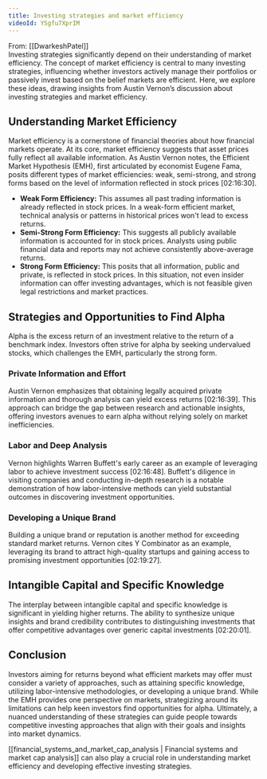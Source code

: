```yaml
---
title: Investing strategies and market efficiency
videoId: YSgfu7XprIM
---
```


From: [[DwarkeshPatel]] <br/> 
Investing strategies significantly depend on their understanding of market efficiency. The concept of market efficiency is central to many investing strategies, influencing whether investors actively manage their portfolios or passively invest based on the belief markets are efficient. Here, we explore these ideas, drawing insights from Austin Vernon’s discussion about investing strategies and market efficiency.

## Understanding Market Efficiency

Market efficiency is a cornerstone of financial theories about how financial markets operate. At its core, market efficiency suggests that asset prices fully reflect all available information. As Austin Vernon notes, the Efficient Market Hypothesis (EMH), first articulated by economist Eugene Fama, posits different types of market efficiencies: weak, semi-strong, and strong forms based on the level of information reflected in stock prices <a class="yt-timestamp" data-t="02:16:30">[02:16:30]</a>.

- **Weak Form Efficiency:** This assumes all past trading information is already reflected in stock prices. In a weak-form efficient market, technical analysis or patterns in historical prices won't lead to excess returns.
- **Semi-Strong Form Efficiency:** This suggests all publicly available information is accounted for in stock prices. Analysts using public financial data and reports may not achieve consistently above-average returns.
- **Strong Form Efficiency:** This posits that all information, public and private, is reflected in stock prices. In this situation, not even insider information can offer investing advantages, which is not feasible given legal restrictions and market practices.

## Strategies and Opportunities to Find Alpha

Alpha is the excess return of an investment relative to the return of a benchmark index. Investors often strive for alpha by seeking undervalued stocks, which challenges the EMH, particularly the strong form.

### Private Information and Effort

Austin Vernon emphasizes that obtaining legally acquired private information and thorough analysis can yield excess returns <a class="yt-timestamp" data-t="02:16:39">[02:16:39]</a>. This approach can bridge the gap between research and actionable insights, offering investors avenues to earn alpha without relying solely on market inefficiencies.

### Labor and Deep Analysis

Vernon highlights Warren Buffett's early career as an example of leveraging labor to achieve investment success <a class="yt-timestamp" data-t="02:16:48">[02:16:48]</a>. Buffett's diligence in visiting companies and conducting in-depth research is a notable demonstration of how labor-intensive methods can yield substantial outcomes in discovering investment opportunities.

### Developing a Unique Brand

Building a unique brand or reputation is another method for exceeding standard market returns. Vernon cites Y Combinator as an example, leveraging its brand to attract high-quality startups and gaining access to promising investment opportunities <a class="yt-timestamp" data-t="02:19:27">[02:19:27]</a>.

## Intangible Capital and Specific Knowledge

The interplay between intangible capital and specific knowledge is significant in yielding higher returns. The ability to synthesize unique insights and brand credibility contributes to distinguishing investments that offer competitive advantages over generic capital investments <a class="yt-timestamp" data-t="02:20:01">[02:20:01]</a>.

## Conclusion

Investors aiming for returns beyond what efficient markets may offer must consider a variety of approaches, such as attaining specific knowledge, utilizing labor-intensive methodologies, or developing a unique brand. While the EMH provides one perspective on markets, strategizing around its limitations can help keen investors find opportunities for alpha. Ultimately, a nuanced understanding of these strategies can guide people towards competitive investing approaches that align with their goals and insights into market dynamics.

[[financial_systems_and_market_cap_analysis | Financial systems and market cap analysis]] can also play a crucial role in understanding market efficiency and developing effective investing strategies.